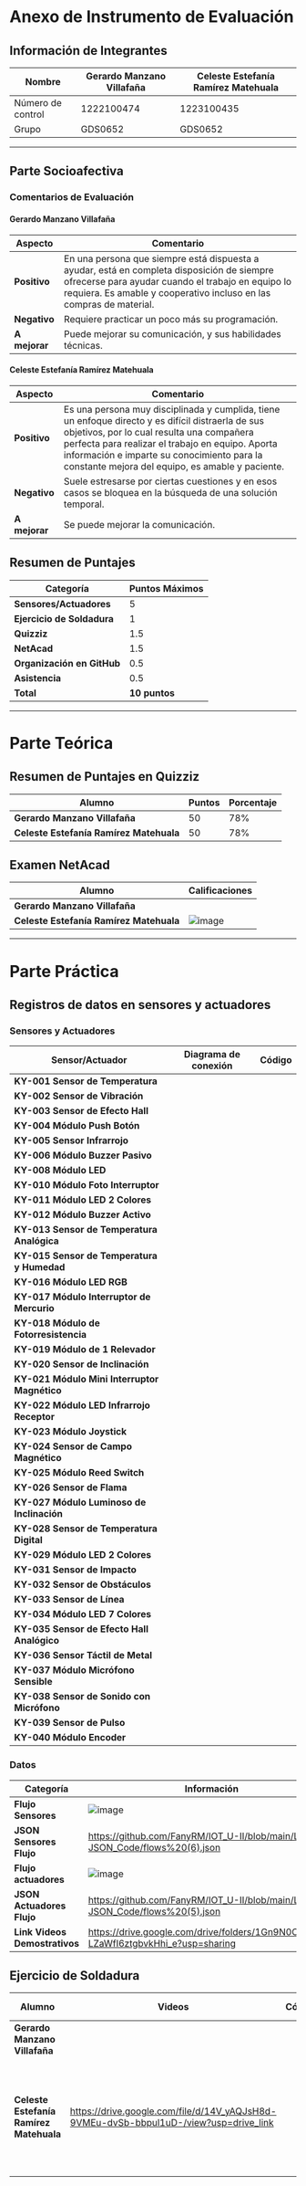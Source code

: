# Anexo de Instrumento de Evaluación

## Información de Integrantes

| Nombre                               | Gerardo Manzano Villafaña     | Celeste Estefanía Ramírez Matehuala |
|--------------------------------------|------------------------------|--------------------------------------|
| Número de control                    | 1222100474                   | 1223100435                          |
| Grupo                                 | GDS0652                      | GDS0652                              |

---

## Parte Socioafectiva

### Comentarios de Evaluación

#### Gerardo Manzano Villafaña

| Aspecto             | Comentario                                                                                                       |
|---------------------|------------------------------------------------------------------------------------------------------------------|
| **Positivo**        | En una persona que siempre está dispuesta a ayudar, está en completa disposición de siempre ofrecerse para ayudar cuando el trabajo en equipo lo requiera. Es amable y cooperativo incluso en las compras de material. |
| **Negativo**        | Requiere practicar un poco más su programación.|
| **A mejorar**       | Puede mejorar su comunicación, y sus habilidades técnicas.|

#### Celeste Estefanía Ramírez Matehuala

| Aspecto             | Comentario                                                                                                         |
|---------------------|--------------------------------------------------------------------------------------------------------------------|
| **Positivo**        | Es una persona muy disciplinada y cumplida, tiene un enfoque directo y es difícil distraerla de sus objetivos, por lo cual resulta una compañera perfecta para realizar el trabajo en equipo. Aporta información e imparte su conocimiento para la constante mejora del equipo, es amable y paciente. |
| **Negativo**        | Suele estresarse por ciertas cuestiones y en esos casos se bloquea en la búsqueda de una solución temporal.|
| **A mejorar**       | Se puede mejorar la comunicación.|


## Resumen de Puntajes

| Categoría                          | Puntos Máximos |
|-------------------------------------|----------------|
| **Sensores/Actuadores**             | 5              |
| **Ejercicio de Soldadura**          | 1              |
| **Quizziz**                         | 1.5            |
| **NetAcad**                         | 1.5            |
| **Organización en GitHub**          | 0.5            |
| **Asistencia**                      | 0.5            |
| **Total**                           | **10 puntos**  |

---

# Parte Teórica

## Resumen de Puntajes en Quizziz

| Alumno                          | Puntos | Porcentaje |
|------------------------------------|--------|--------|
| **Gerardo Manzano Villafaña**| 50 | 78% |
| **Celeste Estefanía Ramírez Matehuala**| 50 | 78% |

## Examen NetAcad

| Alumno                          | Calificaciones |
|------------------------------------|--------|
| **Gerardo Manzano Villafaña**|  |
| **Celeste Estefanía Ramírez Matehuala**| ![image](https://github.com/user-attachments/assets/3d6804e3-be9c-41c7-8ee5-8197e8518d85)|

---
# Parte Práctica

## Registros de datos en sensores y actuadores

### Sensores y Actuadores

| Sensor/Actuador | Diagrama de conexión | Código |
|------------------------------------|--------|--------|
| **KY-001 Sensor de Temperatura**|  |  |
| **KY-002 Sensor de Vibración**|  |  |
| **KY-003 Sensor de Efecto Hall**|  |  |
| **KY-004 Módulo Push Botón**|  |  |
| **KY-005 Sensor Infrarrojo**|  |  |
| **KY-006 Módulo Buzzer Pasivo**|  |  |
| **KY-008 Módulo LED**|  |  |
| **KY-010 Módulo Foto Interruptor**|  |  |
| **KY-011 Módulo LED 2 Colores**|  |  |
| **KY-012 Módulo Buzzer Activo**|  |  |
| **KY-013 Sensor de Temperatura Analógica**|  |  |
| **KY-015 Sensor de Temperatura y Humedad**|  |  |
| **KY-016 Módulo LED RGB**|  |  |
| **KY-017 Módulo Interruptor de Mercurio**|  |  |
| **KY-018 Módulo de Fotorresistencia**|  |  |
| **KY-019 Módulo de 1 Relevador**|  |  |
| **KY-020 Sensor de Inclinación**|  |  |
| **KY-021 Módulo Mini Interruptor Magnético**|  |  |
| **KY-022 Módulo LED Infrarrojo Receptor**|  |  |
| **KY-023 Módulo Joystick**|  |  |
| **KY-024 Sensor de Campo Magnético**|  |  |
| **KY-025 Módulo Reed Switch**|  |  |
| **KY-026 Sensor de Flama**|  |  |
| **KY-027 Módulo Luminoso de Inclinación**|  |  |
| **KY-028 Sensor de Temperatura Digital**|  |  |
| **KY-029 Módulo LED 2 Colores**|  |  |
| **KY-031 Sensor de Impacto**|  |  |
| **KY-032 Sensor de Obstáculos**|  |  |
| **KY-033 Sensor de Línea**|  |  |
| **KY-034 Módulo LED 7 Colores**|  |  |
| **KY-035 Sensor de Efecto Hall Analógico**|  |  |
| **KY-036 Sensor Táctil de Metal**|  |  |
| **KY-037 Módulo Micrófono Sensible**|  |  |
| **KY-038 Sensor de Sonido con Micrófono**|  |  |
| **KY-039 Sensor de Pulso**|  |  |
| **KY-040 Módulo Encoder**|  |  |

### Datos
| Categoría | Información |
|------------------------------------|--------|
| **Flujo Sensores**| ![image](https://github.com/user-attachments/assets/905da246-81e3-494a-8cd8-fdff945af05b)|
|**JSON Sensores Flujo**| https://github.com/FanyRM/IOT_U-II/blob/main/Leds-JSON_Code/flows%20(6).json |
| **Flujo actuadores**| ![image](https://github.com/user-attachments/assets/310494db-e52d-4a50-80cf-2a5267a297ac)|
|**JSON Actuadores Flujo**| https://github.com/FanyRM/IOT_U-II/blob/main/Leds-JSON_Code/flows%20(5).json |
| **Link Videos Demostrativos**| https://drive.google.com/drive/folders/1Gn9N0OlIfPSqK-LZaWfI6ztgbvkHhi_e?usp=sharing |


## Ejercicio de Soldadura

| Alumno                          | Videos | Código | Diágrama Conexión | Foto |
|------------------------------------|--------|--------|--------|--------|
| **Gerardo Manzano Villafaña**| | | | |
| **Celeste Estefanía Ramírez Matehuala**| https://drive.google.com/file/d/14V_yAQJsH8d-9VMEu-dvSb-bbpul1uD-/view?usp=drive_link |  | ![image](https://github.com/user-attachments/assets/0d40c8c7-e6ab-4d0e-943c-192e17c2ac77) | ![Imagen de WhatsApp 2025-03-17 a las 20 20 29_0f3a4e8c](https://github.com/user-attachments/assets/eec97f65-09c1-4d82-a57c-ae26ef20cc99) ![Imagen de WhatsApp 2025-03-17 a las 20 20 42_ab072256](https://github.com/user-attachments/assets/66d4a211-1779-4556-bf4b-19d25f54f9a3) |



